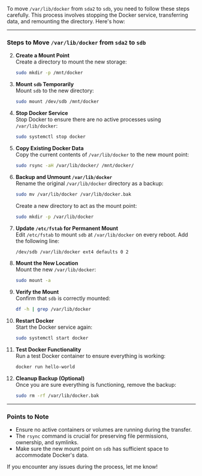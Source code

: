 To move `/var/lib/docker` from `sda2` to `sdb`, you need to follow these steps carefully. This process involves stopping the Docker service, transferring data, and remounting the directory. Here's how:

---

### **Steps to Move `/var/lib/docker` from `sda2` to `sdb`**

2. **Create a Mount Point**  
   Create a directory to mount the new storage:
   ```bash
   sudo mkdir -p /mnt/docker
   ```

3. **Mount `sdb` Temporarily**  
   Mount `sdb` to the new directory:
   ```bash
   sudo mount /dev/sdb /mnt/docker
   ```

4. **Stop Docker Service**  
   Stop Docker to ensure there are no active processes using `/var/lib/docker`:
   ```bash
   sudo systemctl stop docker
   ```

5. **Copy Existing Docker Data**  
   Copy the current contents of `/var/lib/docker` to the new mount point:
   ```bash
   sudo rsync -aH /var/lib/docker/ /mnt/docker/
   ```

6. **Backup and Unmount `/var/lib/docker`**  
   Rename the original `/var/lib/docker` directory as a backup:
   ```bash
   sudo mv /var/lib/docker /var/lib/docker.bak
   ```
   Create a new directory to act as the mount point:
   ```bash
   sudo mkdir -p /var/lib/docker
   ```

7. **Update `/etc/fstab` for Permanent Mount**  
   Edit `/etc/fstab` to mount `sdb` at `/var/lib/docker` on every reboot. Add the following line:
   ```bash
   /dev/sdb /var/lib/docker ext4 defaults 0 2
   ```

8. **Mount the New Location**  
   Mount the new `/var/lib/docker`:
   ```bash
   sudo mount -a
   ```

9. **Verify the Mount**  
   Confirm that `sdb` is correctly mounted:
   ```bash
   df -h | grep /var/lib/docker
   ```

10. **Restart Docker**  
    Start the Docker service again:
    ```bash
    sudo systemctl start docker
    ```

11. **Test Docker Functionality**  
    Run a test Docker container to ensure everything is working:
    ```bash
    docker run hello-world
    ```

12. **Cleanup Backup (Optional)**  
    Once you are sure everything is functioning, remove the backup:
    ```bash
    sudo rm -rf /var/lib/docker.bak
    ```

---

### **Points to Note**
- Ensure no active containers or volumes are running during the transfer.
- The `rsync` command is crucial for preserving file permissions, ownership, and symlinks.
- Make sure the new mount point on `sdb` has sufficient space to accommodate Docker's data.

If you encounter any issues during the process, let me know!